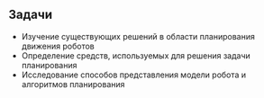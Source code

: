 ## Задачи
* Изучение существующих решений в области планирования движения роботов
* Определение средств, используемых для решения задачи планирования
* Исследование способов представления модели робота и алгоритмов планирования
